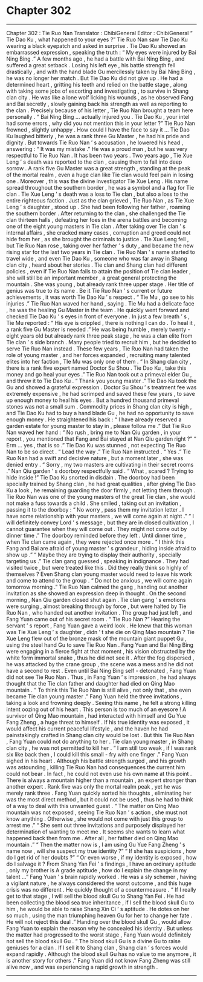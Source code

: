 
# Chapter 302


---

Chapter 302 : Tie Ruo Nan
Translator :
ChibiGeneral
Editor :
ChibiGeneral
“ Tie Dao Ku , what happened to your eyes ?” Tie Ruo Nan saw Tie Dao Ku wearing a black eyepatch and asked in surprise .
Tie Dao Ku showed an embarrassed expression , speaking the truth : “ My eyes were injured by Bai Ning Bing .”
A few months ago , he had a battle with Bai Ning Bing , and suffered a great setback .
Losing his left eye , his battle strength fell drastically , and with the hand blade Gu mercilessly taken by Bai Ning Bing , he was no longer her match .
But Tie Dao Ku did not give up .
He had a determined heart , gritting his teeth and relied on the battle stage , along with taking some jobs of escorting and investigating , to survive in Shang clan city .
He was like a lone wolf licking his wounds , as he observed Fang and Bai secretly , slowly gaining back his strength as well as reporting to the clan .
Precisely because of his letter , Tie Ruo Nan brought a team here personally .
“ Bai Ning Bing … actually injured you . Tie Dao Ku , your intel had some errors , why did you not mention this in your letter ?” Tie Ruo Nan frowned , slightly unhappy .
How could I have the face to say it …
Tie Dao Ku laughed bitterly , he was a rank three Gu Master , he had his pride and dignity .
But towards Tie Ruo Nan ’ s accusation , he lowered his head , answering : “ It was my mistake .”
He was a proud man , but he was very respectful to Tie Ruo Nan .
It has been two years .
Two years ago , Tie Xue Leng ’ s death was reported to the clan , causing them to fall into deep sorrow .
A rank five Gu Master was a great strength , standing at the peak of the mortal realm , even a huge clan like Tie clan would feel pain in losing one .
Moreover , this was the divine investigator Tie Xue Leng .
His name spread throughout the southern border , he was a symbol and a flag for Tie clan .
Tie Xue Leng ’ s death was a loss to Tie clan , but also a loss to the entire righteous faction .
Just as the clan grieved , Tie Ruo Nan , as Tie Xue Leng ’ s daughter , stood up .
She had been following her father , roaming the southern border . After returning to the clan , she challenged the Tie clan thirteen halls , defeating her foes in the arena battles and becoming one of the eight young masters in Tie clan . After taking over Tie clan ’ s internal affairs , she cracked many cases , corruption and greed could not hide from her , as she brought the criminals to justice .
TIe Xue Leng fell , but Tie Ruo Nan rose , taking over her father ’ s duty , and became the new rising star for the last two years in Tie clan .
Tie Ruo Nan ’ s name started to travel wide , and even Tie Dao Ku , someone who was far away in Shang clan city , heard about her stories .
Tie clan and Shang clan had different policies , even if Tie Ruo Nan fails to attain the position of Tie clan leader , she will still be an important member , a great general protecting the mountain .
She was young , but already rank three upper stage . Her title of genius was true to its name .
Be it Tie Ruo Nan ’ s current or future achievements , it was worth Tie Dao Ku ’ s respect .
“ Tie Mu , go see to his injuries .” Tie Ruo Nan waved her hand , saying .
Tie Mu had a delicate face , he was the healing Gu Master in the team . He quickly went forward and checked Tie Dao Ku ’ s eyes in front of everyone .
In just a few breath ’ s , Tie Mu reported : “ His eye is crippled , there is nothing I can do . To heal it , a rank five Gu Master is needed .”
He was being humble , merely twenty - eight years old but already rank three peak stage , he was a clan elite from Tie clan ’ s side branch .
Many people tried to recruit him , but he decided to serve Tie Ruo Nan instead .
These few years , Tie Ruo Nan had taken the role of young master , and her forces expanded , recruiting many talented elites into her faction , TIe Mu was only one of them .
“ In Shang clan city , there is a rank five expert named Doctor Su Shou . Tie Dao Ku , take this money and go heal your eyes .” Tie Ruo Nan took out a primeval elder Gu , and threw it to Tie Dao Ku .
“ Thank you young master .” Tie Dao Ku took the Gu and showed a grateful expression .
Doctor Su Shou ’ s treatment fee was extremely expensive , he had scrimped and saved these few years , to save up enough money to heal his eyes .
But a hundred thousand primeval stones was not a small sum . Commodity prices in Shang clan city is high , and Tie Dao Ku had to buy a hand blade Gu , he had no opportunity to save enough money .
He straightened his back : “ I have already reserved a garden estate for young master to stay in , please follow me .”
But Tie Ruo Nan waved her hand : “ No rush , bring me to Nan Qiu garden , in your report , you mentioned that Fang and Bai stayed at Nan Qiu garden right ?”
“ Erm … yes , that is so .” Tie Dao Ku was stunned , not expecting Tie Ruo Nan to be so direct .
“ Lead the way .” Tie Ruo Nan instructed .
“ Yes .”
Tie Ruo Nan had a swift and decisive nature , but a moment later , she was denied entry .
“ Sorry , my two masters are cultivating in their secret rooms .” Nan Qiu garden ’ s doorboy respectfully said .
“ What , scared ? Trying to hide inside !” Tie Dao Ku snorted in disdain .
The doorboy had been specially trained by Shang clan , he had great qualities , after giving Tie Dao Ku a look , he remaining guarding the door firmly , not letting them through .
Tie Ruo Nan was one of the young masters of the great Tie clan , she would not make a fuss towards a child .
She smiled , taking out an invitation , passing it to the doorboy : “ No worry , pass them my invitation letter . I have some relationship with your masters , we will come again at night .”
“ I will definitely convey Lord ’ s message , but they are in closed cultivation , I cannot guarantee when they will come out . They might not come out by dinner time .” The doorboy reminded before they left .
Until dinner time , when Tie clan came again , they were rejected once more .
“ I think this Fang and Bai are afraid of young master ’ s grandeur , hiding inside afraid to show up .”
“ Maybe they are trying to display their authority , specially targeting us .”
Tie clan gang guessed , speaking in indignance .
They had visited twice , but were treated like this . Did they really think so highly of themselves ? Even Shang clan young master would need to leave his work and come to attend to the group .
“ Do not be anxious , we will come again tomorrow morning .” Tie Ruo Nan calmed the gang , handing out another invitation as she showed an expression deep in thought .
On the second morning , Nan Qiu garden closed shut again .
Tie clan gang ’ s emotions were surging , almost breaking through by force , but were halted by Tie Ruo Nan , who handed out another invitation .
The group had just left , and Fang Yuan came out of his secret room .
“ Tie Ruo Nan ?” Hearing the servant ’ s report , Fang Yuan gave a weird look .
He knew that this woman was Tie Xue Leng ’ s daughter , didn ’ t she die on Qing Mao mountain ?
Tie Xue Leng flew out of the bronze mask of the mountain giant puppet Gu , using the steel hand Gu to save Tie Ruo Nan . Fang Yuan and Bai Ning Bing were engaging in a fierce fight at that moment , his vision obstructed by the white form immortal snake , thus he did not see it .
After the fog dispersed , he was attacked by the crane group , the scene was a mess and he did not have a second to rest . Even until Bai Ning Bing self - detonated , Fang Yuan did not see Tie Ruo Nan .
Thus , in Fang Yuan ’ s impression , he had always thought that the Tie clan father and daughter had died on Qing Mao mountain .
“ To think this Tie Ruo Nan is still alive , not only that , she even became Tie clan young master .” Fang Yuan held the three invitations , taking a look and frowning deeply .
Seeing this name , he felt a strong killing intent oozing out of his heart .
This person is too much of an eyesore !
A survivor of Qing Mao mountain , had interacted with himself and Gu Yue Fang Zheng , a huge threat to himself .
If his true identity was exposed , it would affect his current peaceful lifestyle , and the haven he had painstakingly crafted in Shang clan city would be lost .
But this Tie Ruo Nan , Fang Yuan could not do anything to her .
Tie clan young master , in Shang clan city , he was not permitted to kill her .
“ I am still too weak , if I was rank six like back then , I could kill this small - fry with one finger .” Fang Yuan sighed in his heart .
Although his battle strength surged , and his growth was astounding , killing Tie Ruo Nan had consequences the current him could not bear .
In fact , he could not even use his own name at this point .
There is always a mountain higher than a mountain , an expert stronger than another expert .
Rank five was only the mortal realm peak , yet he was merely rank three .
Fang Yuan quickly sorted his thoughts , eliminating her was the most direct method , but it could not be used , thus he had to think of a way to deal with this unwanted guest .
“ The matter on Qing Mao mountain was not exposed , seeing Tie Ruo Nan ’ s action , she must not know anything . Otherwise , she would not come with just this group to arrest me .”
“ She sent out three invitations and purposely displayed her determination of wanting to meet me . It seems she wants to learn what happened back then from me . After all , her father died on Qing Mao mountain .”
“ Then the matter now is , I am using Gu Yue Fang Zheng ’ s name now , will she suspect my true identity ?”
“ If she has suspicions , how do I get rid of her doubts ?”
“ Or even worse , if my identity is exposed , how do I salvage it ? From Shang Yan Fei ’ s findings , I have an ordinary aptitude , only my brother is A grade aptitude , how do I explain the change in my talent …”
Fang Yuan ’ s brain rapidly worked .
He was a sly schemer , having a vigilant nature , he always considered the worst outcome , and this huge crisis was no different .
He quickly thought of a countermeasure .
“ If I really get to that stage , I will sell the blood skull Gu to Shang Yan Fei . He had been collecting the blood sea true inheritance , if I sell the blood skull Gu to him , he would be able to raise Shang Xin Ci ’ s aptitude . He dotes on her so much , using the man triumphing heaven Gu for her to change her fate . He will not reject this deal .”
Handing over the blood skull Gu , would allow Fang Yuan to explain the reason why he concealed his identity .
But unless the matter had progressed to the worst stage , Fang Yuan would definitely not sell the blood skull Gu .
“ The blood skull Gu is a divine Gu to raise geniuses for a clan . If I sell it to Shang clan , Shang clan ’ s forces would expand rapidly . Although the blood skull Gu has no value to me anymore , it is another story for others .”
Fang Yuan did not know Fang Zheng was still alive now , and was experiencing a rapid growth in strength .

---

